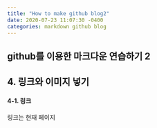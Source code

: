 ```yaml
---
title: "How to make github blog2"
date: 2020-07-23 11:07:30 -0400
categories: markdown github blog
---
```


github를 이용한 마크다운 연습하기 2
---

## 4. 링크와 이미지 넣기

#### 4-1. 링크
링크는 현재 페이지
